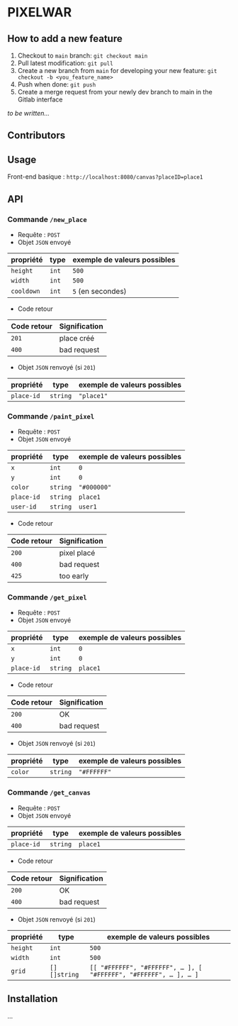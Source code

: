 # PIXELWAR

## How to add a new feature

1. Checkout to `main` branch: `git checkout main`
2. Pull latest modification: `git pull`
3. Create a new branch from `main` for developing your new feature: `git checkout -b <you_feature_name>`
4. Push when done: `git push`
5. Create a merge request from your newly dev branch to main in the Gitlab interface 


*to be written...*

## Contributors

## Usage

Front-end basique : `http://localhost:8080/canvas?placeID=place1`

## API

### Commande `/new_place`

- Requête : `POST`
- Objet `JSON` envoyé

| propriété  | type  | exemple de valeurs possibles |
|------------|-------|------------------------------|
| `height`   | `int` | `500`                        |
| `width`    | `int` | `500`                        |
| `cooldown` | `int` | `5` (en secondes)            |


- Code retour

| Code retour | Signification |
|-------------|---------------|
| `201`       | place créé    |
| `400`       | bad request   |

- Objet `JSON` renvoyé (si `201`)

| propriété  | type     | exemple de valeurs possibles |
|------------|----------|------------------------------|
| `place-id` | `string` | `"place1"`                   |

### Commande `/paint_pixel`

- Requête : `POST`
- Objet `JSON` envoyé

| propriété  | type     | exemple de valeurs possibles |
|------------|----------|------------------------------|
| `x`        | `int`    | `0`                          |
| `y`        | `int`    | `0`                          |
| `color`    | `string` | `"#000000"`                  |
| `place-id` | `string` | `place1`                     |
| `user-id`  | `string` | `user1`                      |


- Code retour

| Code retour | Signification |
|-------------|---------------|
| `200`       | pixel placé   |
| `400`       | bad request   |
| `425`       | too early     |

### Commande `/get_pixel`

- Requête : `POST`
- Objet `JSON` envoyé

| propriété  | type     | exemple de valeurs possibles |
|------------|----------|------------------------------|
| `x`        | `int`    | `0`                          |
| `y`        | `int`    | `0`                          |
| `place-id` | `string` | `place1`                     |

- Code retour

| Code retour | Signification |
|-------------|---------------|
| `200`       | OK            |
| `400`       | bad request   |

- Objet `JSON` renvoyé (si `201`)

| propriété | type     | exemple de valeurs possibles |
|-----------|----------|------------------------------|
| `color`   | `string` | `"#FFFFFF"`                  |

### Commande `/get_canvas`

- Requête : `POST`
- Objet `JSON` envoyé

| propriété  | type     | exemple de valeurs possibles |
|------------|----------|------------------------------|
| `place-id` | `string` | `place1`                     |

- Code retour

| Code retour | Signification |
|-------------|---------------|
| `200`       | OK            |
| `400`       | bad request   |

- Objet `JSON` renvoyé (si `201`)

| propriété | type         | exemple de valeurs possibles                                     |
|-----------|--------------|------------------------------------------------------------------|
| `height`  | `int`        | `500`                                                            |
| `width`   | `int`        | `500`                                                            |
| `grid`    | `[][]string` | `[[ "#FFFFFF", "#FFFFFF", … ], [ "#FFFFFF", "#FFFFFF", … ], … ]` |

## Installation
...
